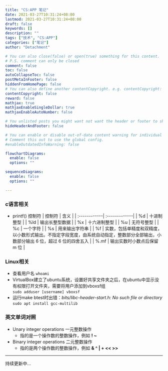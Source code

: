 ```yaml
---
title: "CS:APP 笔记"
date: 2021-03-27T10:31:24+08:00
lastmod: 2021-03-27T10:31:24+08:00
draft: false
keywords: []
description: ""
tags: ["技术", "CS:APP"]
categories: ["笔记"]
author: "Detachment"

# You can also close(false) or open(true) something for this content.
# P.S. comment can only be closed
comment: false
toc: false
autoCollapseToc: false
postMetaInFooter: false
hiddenFromHomePage: false
# You can also define another contentCopyright. e.g. contentCopyright: "This is another copyright."
contentCopyright: false
reward: false
mathjax: true
mathjaxEnableSingleDollar: true
mathjaxEnableAutoNumber: false

# You unlisted posts you might want not want the header or footer to show
hideHeaderAndFooter: false

# You can enable or disable out-of-date content warning for individual post.
# Comment this out to use the global config.
#enableOutdatedInfoWarning: false

flowchartDiagrams:
  enable: false
  options: ""

sequenceDiagrams: 
  enable: false
  options: ""

---
```


<!--more-->
### c语言相关
* printf() 控制符
  | 控制符        | 含义         |
  | :------------| :-------------|
  | %d | 十进制整型 | 
  | %ld | 输出长整型数据 | 
  | %x | 十六进制整型 | 
  | %u | 无符号整型 | 
  | %c | 一个字符 | 
  | %s | 用来输出字符串 | 
  | %f | 实数，包括单精度和双精度，以小数形式输出。不指定字段宽度，由系统自动指定，整数部分全部输出，小数部分输出 6 位，超过 6 位的四舍五入 | 
  | %.mf | 输出实数时小数点后保留 m 位 | 
  
### Linux相关
* 查看用户名
  `whoami`
* VirtualBox建立了ubuntu系统，设置好共享文件夹之后，在ubuntu中显示没有权限打开文件夹，需要将用户添加到vboxsf组  
  `sudo adduser [username] vboxsf`
* 运行make btest时出错：*bits/libc-header-start.h: No such file or directory*  
  `sudo apt install gcc-multilib`
### 英文单词对照 
* Unary integer operations 一元整数操作
  * 指的是一个操作数的整数操作，例如 **! ~** 
* Binary integer operations 二元整数操作
  * 指的是两个操作数的整数操作，例如 **& ^ | + << >>** 
***
持续更新中...
